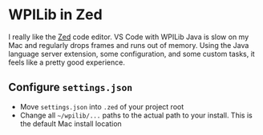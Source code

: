 # WPILib in Zed

I really like the [Zed](zed.dev) code editor. VS Code with WPILib Java is slow on my Mac and regularly drops frames and runs out of memory. Using the Java language server extension, some configuration, and some custom tasks, it feels like a pretty good experience.

## Configure `settings.json`

- Move `settings.json` into `.zed` of your project root
- Change all `~/wpilib/...` paths to the actual path to your install. This is the default Mac install location
